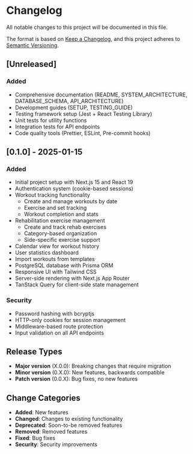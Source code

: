 # Changelog

All notable changes to this project will be documented in this file.

The format is based on [Keep a Changelog](https://keepachangelog.com/en/1.0.0/),
and this project adheres to [Semantic Versioning](https://semver.org/spec/v2.0.0.html).

## [Unreleased]

### Added

- Comprehensive documentation (README, SYSTEM_ARCHITECTURE, DATABASE_SCHEMA, API_ARCHITECTURE)
- Development guides (SETUP, TESTING_GUIDE)
- Testing framework setup (Jest + React Testing Library)
- Unit tests for utility functions
- Integration tests for API endpoints
- Code quality tools (Prettier, ESLint, Pre-commit hooks)

## [0.1.0] - 2025-01-15

### Added

- Initial project setup with Next.js 15 and React 19
- Authentication system (cookie-based sessions)
- Workout tracking functionality
  - Create and manage workouts by date
  - Exercise and set tracking
  - Workout completion and stats
- Rehabilitation exercise management
  - Create and track rehab exercises
  - Category-based organization
  - Side-specific exercise support
- Calendar view for workout history
- User statistics dashboard
- Import workouts from templates
- PostgreSQL database with Prisma ORM
- Responsive UI with Tailwind CSS
- Server-side rendering with Next.js App Router
- TanStack Query for client-side state management

### Security

- Password hashing with bcryptjs
- HTTP-only cookies for session management
- Middleware-based route protection
- Input validation on all API endpoints

## Release Types

- **Major version** (X.0.0): Breaking changes that require migration
- **Minor version** (0.X.0): New features, backwards compatible
- **Patch version** (0.0.X): Bug fixes, no new features

## Change Categories

- **Added**: New features
- **Changed**: Changes to existing functionality
- **Deprecated**: Soon-to-be removed features
- **Removed**: Removed features
- **Fixed**: Bug fixes
- **Security**: Security improvements
